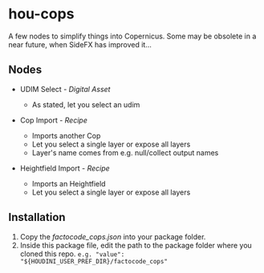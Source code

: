 # hou-cops
A few nodes to simplify things into Copernicus.
Some may be obsolete in a near future, when SideFX has improved it...

## Nodes
+ UDIM Select - *Digital Asset*
    * As stated, let you select an udim

+ Cop Import - *Recipe*
    * Imports another Cop
    * Let you select a single layer or expose all layers
    * Layer's name comes from e.g. null/collect output names

+ Heightfield Import - *Recipe*
    * Imports an Heightfield
    * Let you select a single layer or expose all layers

## Installation
1. Copy the *factocode_cops.json* into your package folder.
2. Inside this package file, edit the path to the package folder where you cloned this repo.
```e.g. "value": "${HOUDINI_USER_PREF_DIR}/factocode_cops"```